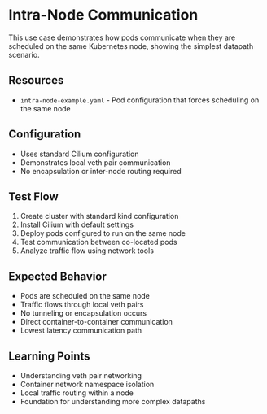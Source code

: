# Intra-Node Communication

This use case demonstrates how pods communicate when they are scheduled on the same Kubernetes node, showing the simplest datapath scenario.

## Resources

- `intra-node-example.yaml` - Pod configuration that forces scheduling on the same node

## Configuration

- Uses standard Cilium configuration
- Demonstrates local veth pair communication
- No encapsulation or inter-node routing required

## Test Flow

1. Create cluster with standard kind configuration
2. Install Cilium with default settings
3. Deploy pods configured to run on the same node
4. Test communication between co-located pods
5. Analyze traffic flow using network tools

## Expected Behavior

- Pods are scheduled on the same node
- Traffic flows through local veth pairs
- No tunneling or encapsulation occurs
- Direct container-to-container communication
- Lowest latency communication path

## Learning Points

- Understanding veth pair networking
- Container network namespace isolation
- Local traffic routing within a node
- Foundation for understanding more complex datapaths